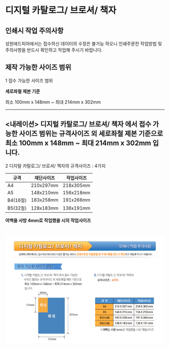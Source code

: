 # 디지털 카탈로그/ 브로셔/ 책자

## 인쇄시 작업 주의사항
성원애드피아에서는 접수하신 데이터의 수정은 불가능 하오니 인쇄주문전 작업방법 및 주의사항을 반드시 확인하고 작업해 주시기 바랍니다.

## 제작 가능한 사이즈 범위

1 접수 가능한 사이즈 범위

**세로좌철 제본 기준**

최소 100mm x 148mm ~ 최대 214mm x 302mm

---
<내레이션>
디지털 카탈로그/ 브로셔/ 책자 에서 접수 가능한 사이즈 범위는 규격사이즈 외 세로좌철 제본 기준으로 최소 100mm x 148mm ~ 최대 214mm x 302mm 입니다.
---

2 디지털 카탈로그/ 브로셔/ 책자의 규격사이즈 : 4가지


| 규격 | 재단사이즈 | 작업사이즈 |
|---|---|---|
| A4 | 210x297mm | 218x305mm |
| A5 | 148x210mm | 156x218mm |
| B4(16절) | 183x258mm | 191x266mm |
| B5(32절) | 128x183mm | 136x191mm |

**여백을 사방 4mm로 작업했을 시의 작업사이즈**



# ![](/assets/@디지털_메인.jpg)

